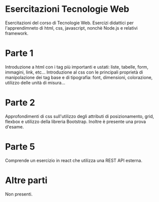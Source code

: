 # Esercitazioni Tecnologie Web
Esercitazioni del corso di Tecnologie Web.
Esercizi didattici per l'apprendimneto di html, css, javascript, nonchè Node.js e relativi framework.
# Parte 1
Introduzione a html con i tag più importanti e ustati: liste, tabelle, form, immagini, link, etc...
Introduzione al css con le principali proprietà di manipolazione dei tag base e di tipografia: font, dimensioni, colorazione, utilizzo delle unità di misura...
# Parte 2
Approfondimenti di css sull'utilizzo degli attributi di posizionamento, grid, flexbox e utilizzo della libreria Bootstrap. Inoltre è presente una prova d'esame.
# Parte 5
Comprende un esercizio in react che utilizza una REST API esterna.
# Altre parti
Non presenti.
